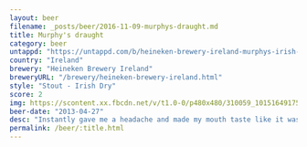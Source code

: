 ```yaml
---
layout: beer
filename: _posts/beer/2016-11-09-murphys-draught.md
title: Murphy's draught
category: beer
untappd: "https://untappd.com/b/heineken-brewery-ireland-murphys-irish-stout/5932"
country: "Ireland"
brewery: "Heineken Brewery Ireland"
breweryURL: "/brewery/heineken-brewery-ireland.html"
style: "Stout - Irish Dry"
score: 2
img: https://scontent.xx.fbcdn.net/v/t1.0-0/p480x480/310059_10151649175513745_267966869_n.jpg?oh=67328dc6362d257ed84ac307f39dbe01&oe=59CD909E
beer-date: "2013-04-27"
desc: "Instantly gave me a headache and made my mouth taste like it was bleeding"
permalink: /beer/:title.html
---
```

